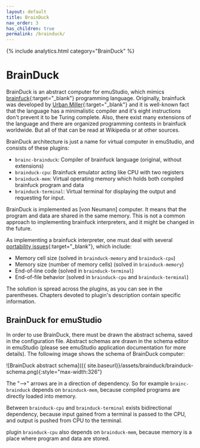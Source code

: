 ```yaml
---
layout: default
title: BrainDuck
nav_order: 3
has_children: true
permalink: /brainduck/
---
```


{% include analytics.html category="BrainDuck" %}

# BrainDuck

BrainDuck is an abstract computer for emuStudio, which mimics [brainfuck][brainfuck]{:target="_blank"} programming language. Originally, brainfuck was developed by [Urban Miller][miller]{:target="_blank"} and it is well-known fact that the language has a minimalistic compiler and it's eight instructions don't prevent it to be Turing complete. Also, there exist many extensions of the language and there are organized programming contests in brainfuck worldwide. But all of that can be read at Wikipedia or at other sources.

BrainDuck architecture is just a name for virtual computer in emuStudio, and consists of these plugins:

- `brainc-brainduck`: Compiler of brainfuck language (original, without extensions)
- `brainduck-cpu`: Brainfuck emulator acting like CPU with two registers
- `brainduck-mem`: Virtual operating memory which holds both compiled brainfuck program and data
- `brainduck-terminal`: Virtual terminal for displaying the output and requesting for input.

BrainDuck is implemented as [von Neumann] computer. It means that the program and data are shared in the same memory. This is not a common approach to implementing brainfuck interpreters, and it might be changed in the future.

As implementing a brainfuck interpreter, one must deal with several [portability issues][portability]{:target="_blank"}, which include:

- Memory cell size (solved in `brainduck-memory` and `brainduck-cpu`)
- Memory size (number of memory cells) (solved in `brainduck-memory`)
- End-of-line code (solved in `brainduck-terminal`)
- End-of-file behavior (solved in `brainduck-cpu` and `brainduck-terminal`)

The solution is spread across the plugins, as you can see in the parentheses. Chapters devoted to plugin's description contain specific information.

## BrainDuck for emuStudio

In order to use BrainDuck, there must be drawn the abstract schema, saved in the configuration file. Abstract schemas are drawn in the schema editor in emuStudio (please see emuStudio application documentation for more details). The following image shows the schema of BrainDuck computer:

![BrainDuck abstract schema]({{ site.baseurl}}/assets/brainduck/brainduck-schema.png){:style="max-width:326"}

The "-->" arrows are in a direction of dependency. So for example `brainc-brainduck` depends on `brainduck-mem`, because compiled programs are directly loaded into memory.

Between `brainduck-cpu` and `brainduck-terminal` exists bidirectional dependency, because input gained from a terminal is passed to the CPU, and output is pushed from CPU to the terminal.

plugin `brainduck-cpu` also depends on `brainduck-mem`, because memory is a place where program and data are stored.

[brainfuck]: http://en.wikipedia.org/wiki/Brainfuck
[miller]: http://esolangs.org/wiki/Urban_M%C3%BCller
[vonneumann]: http://en.wikipedia.org/wiki/Von_Neumann_architecture
[portability]: http://en.wikipedia.org/wiki/Brainfuck#Portability_issues
